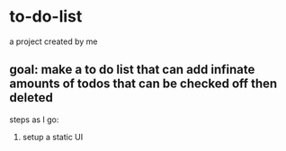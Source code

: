 # to-do-list
 a project created by me
## goal: make a to do list that can add infinate amounts of todos that can be checked off then deleted

steps as I go:
1. setup a static UI